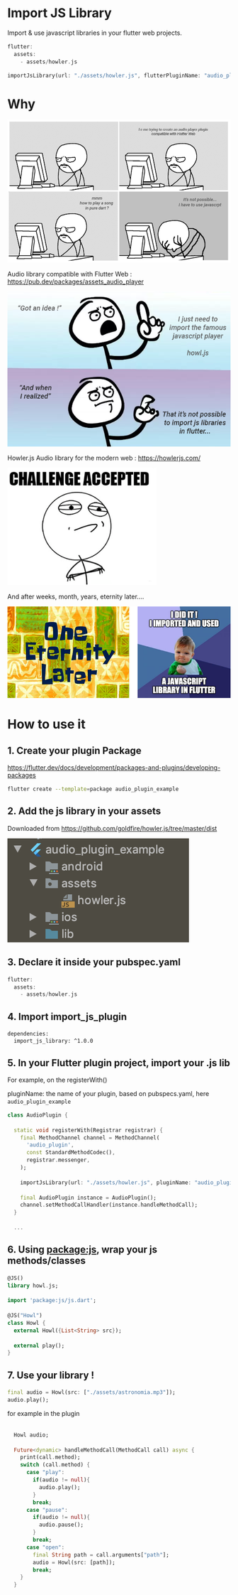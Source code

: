 # Import JS Library

Import & use javascript libraries in your flutter web projects.

```dart
flutter:
  assets:
    - assets/howler.js
```

```dart
importJsLibrary(url: "./assets/howler.js", flutterPluginName: "audio_plugin_example");
```

# Why

[![meme](./meme/meme_pc_grid.png)]()

Audio library compatible with Flutter Web : https://pub.dev/packages/assets_audio_player

[![meme](./meme/meme_idea_quote.png)]()

Howler.js Audio library for the modern web : https://howlerjs.com/

[![meme](./meme/meme_challenge_accepted.png)]()

And after weeks, month, years, eternity later....

[![meme](./meme/eternity_success.png)]()

# How to use it

## 1. Create your plugin Package

https://flutter.dev/docs/development/packages-and-plugins/developing-packages

```sh
flutter create --template=package audio_plugin_example
```

## 2. Add the js library in your assets

Downloaded from https://github.com/goldfire/howler.js/tree/master/dist

[![meme](./medias/add_into_assets.png)]()

## 3. Declare it inside your pubspec.yaml

```dart
flutter:
  assets:
    - assets/howler.js
```

## 4. Import import_js_plugin

```
dependencies:
  import_js_library: ^1.0.0
```

## 5. In your Flutter plugin project, import your .js lib

For example, on the registerWith()

pluginName: the name of your plugin, based on pubspecs.yaml, here `audio_plugin_example`

```dart
class AudioPlugin {

  static void registerWith(Registrar registrar) {
    final MethodChannel channel = MethodChannel(
      'audio_plugin',
      const StandardMethodCodec(),
      registrar.messenger,
    );

    importJsLibrary(url: "./assets/howler.js", pluginName: "audio_plugin_example");
    
    final AudioPlugin instance = AudioPlugin();
    channel.setMethodCallHandler(instance.handleMethodCall);
  }
   
  ...
```

## 6. Using [package:js](https://pub.dev/packages/js), wrap your js methods/classes

```dart
@JS()
library howl.js;

import 'package:js/js.dart';

@JS("Howl")
class Howl {
  external Howl({List<String> src}); 

  external play();
}
```

## 7. Use your library !

```dart
final audio = Howl(src: ["./assets/astronomia.mp3"]);
audio.play();
```

for example in the plugin

```dart

  Howl audio;

  Future<dynamic> handleMethodCall(MethodCall call) async {
    print(call.method);
    switch (call.method) {
      case "play":
        if(audio != null){
          audio.play();
        }
        break;
      case "pause":
        if(audio != null){
          audio.pause();
        }
        break;
      case "open":
        final String path = call.arguments["path"];
        audio = Howl(src: [path]);
        break;
    }
  }
```








